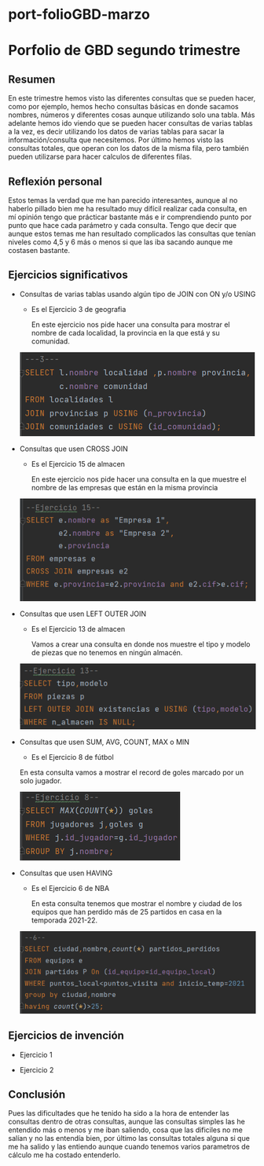 # port-folioGBD-marzo
# Porfolio de GBD segundo trimestre

## **Resumen**

En este trimestre hemos visto las diferentes consultas que se pueden hacer, como por ejemplo,
hemos hecho consultas básicas en donde sacamos nombres, números y diferentes cosas aunque 
utilizando solo una tabla.
Más adelante hemos ido viendo que se pueden hacer consultas de varias tablas a la vez, es 
decir utilizando los datos de varias tablas para sacar la información/consulta que necesitemos.
Por último hemos visto las consultas totales, que operan con los datos de la misma fila, pero 
también pueden utilizarse para hacer calculos de diferentes filas.

## **Reflexión personal**

Estos temas la verdad que me han parecido interesantes, aunque al no haberlo pillado bien me 
ha resultado muy difícil realizar cada consulta, en mí opinión tengo que prácticar bastante más
e ir comprendiendo punto por punto que hace cada parámetro y cada consulta.
Tengo que decir que aunque estos temas me han resultado complicados las consultas que tenían niveles 
como 4,5 y 6 más o menos si que las iba sacando aunque me costasen bastante.

## **Ejercicios significativos**

* Consultas de varias tablas usando algún tipo de JOIN con ON y/o USING
  * Es el Ejercicio 3 de geografia
  

    En este ejercicio nos pide hacer una consulta para mostrar el nombre de cada 
    localidad, la provincia en la que está y su comunidad.

  ![img_2.png](img_2.png)

* Consultas que usen CROSS JOIN
  * Es el Ejercicio 15 de almacen
  

    En este ejercicio nos pide hacer una consulta en la que muestre el nombre de 
    las empresas que están en la misma provincia

  ![img_1.png](img_1.png)

* Consultas que usen LEFT OUTER JOIN
  * Es el Ejercicio 13 de almacen
  
    
    Vamos a crear una consulta en donde nos muestre el tipo y modelo de piezas 
    que no tenemos en ningún almacén.
    
  ![img.png](img.png)

* Consultas que usen SUM, AVG, COUNT, MAX o MIN

    * Es el Ejercicio 8 de fútbol


    En esta consulta vamos a mostrar el record de goles marcado por un solo jugador.

  ![img_3.png](img_3.png)

* Consultas que usen HAVING

  * Es el Ejercicio 6 de NBA
  
  
    En esta consulta tenemos que mostrar el nombre y ciudad de los equipos que han perdido más de 25 partidos en casa en
    la temporada 2021-22.

  ![img_5.png](img_5.png)

## **Ejercicios de invención**

* Ejercicio 1

* Ejercicio 2

## **Conclusión**
Pues las dificultades que he tenido ha sido a la hora de entender las consultas dentro de otras consultas,
aunque las consultas simples las he entendido más o menos y me iban saliendo, cosa que las dificiles no me
salían y no las entendía bien, por último las consultas totales alguna si que me ha salido y las entiendo 
aunque cuando tenemos varios parametros de cálculo me ha costado entenderlo.